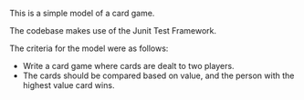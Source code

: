 This is a simple model of a card game.

The codebase makes use of the Junit Test Framework. 

The criteria for the model were as follows: 

- Write a card game where cards are dealt to two players.
- The cards should be compared based on value, and the person with the highest value card wins.
